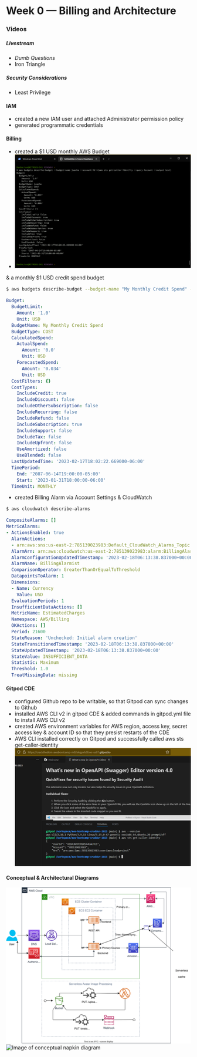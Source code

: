 # Week 0 — Billing and Architecture

### Videos
##### Livestream
- *Dumb Questions*
- Iron Triangle
##### Security Considerations
- Least Privilege
#### IAM
* created a new IAM user and attached Administrator permission policy
* generated programmatic credentials
#### Billing
* created a $1 USD monthly AWS Budget 
* ![Image of CLI output of Zero Spend budget](/assets/Screenshot_20230217_171543.png)

& a monthly $1 USD credit spend budget
```sh
$ aws budgets describe-budget --budget-name "My Monthly Credit Spend" --account-id $(aws sts get-caller-identity --query Account --output text)
```
```yaml
Budget:
  BudgetLimit:
    Amount: '1.0'
    Unit: USD
  BudgetName: My Monthly Credit Spend
  BudgetType: COST
  CalculatedSpend:
    ActualSpend:
      Amount: '0.0'
      Unit: USD
    ForecastedSpend:
      Amount: '0.034'
      Unit: USD
  CostFilters: {}
  CostTypes:
    IncludeCredit: true
    IncludeDiscount: false
    IncludeOtherSubscription: false
    IncludeRecurring: false
    IncludeRefund: false
    IncludeSubscription: true
    IncludeSupport: false
    IncludeTax: false
    IncludeUpfront: false
    UseAmortized: false
    UseBlended: false
  LastUpdatedTime: '2023-02-17T18:02:22.669000-06:00'
  TimePeriod:
    End: '2087-06-14T19:00:00-05:00'
    Start: '2023-01-31T18:00:00-06:00'
  TimeUnit: MONTHLY
```
* created Billing Alarm via Account Settings & CloudWatch
```sh
$ aws cloudwatch describe-alarms
```
```yaml
CompositeAlarms: []
MetricAlarms:
- ActionsEnabled: true
  AlarmActions:
  - arn:aws:sns:us-east-2:785139023983:Default_CloudWatch_Alarms_Topic
  AlarmArn: arn:aws:cloudwatch:us-east-2:785139023983:alarm:BillingAlarmist
  AlarmConfigurationUpdatedTimestamp: '2023-02-18T06:13:38.837000+00:00'
  AlarmName: BillingAlarmist
  ComparisonOperator: GreaterThanOrEqualToThreshold
  DatapointsToAlarm: 1
  Dimensions:
  - Name: Currency
    Value: USD
  EvaluationPeriods: 1
  InsufficientDataActions: []
  MetricName: EstimatedCharges
  Namespace: AWS/Billing
  OKActions: []
  Period: 21600
  StateReason: 'Unchecked: Initial alarm creation'
  StateTransitionedTimestamp: '2023-02-18T06:13:38.837000+00:00'
  StateUpdatedTimestamp: '2023-02-18T06:13:38.837000+00:00'
  StateValue: INSUFFICIENT_DATA
  Statistic: Maximum
  Threshold: 1.0
  TreatMissingData: missing
```
#### Gitpod CDE
* configured Github repo to be writable, so that Gitpod can sync changes to Github
* installed AWS CLI v2 in gitpod CDE & added commands in gitpod.yml file to install AWS CLI v2
* created AWS environment variables for AWS region, access key, secret access key & account ID so that they presist restarts of the CDE
* AWS CLI installed correctly on Gitpod and successfully called aws sts get-caller-identity
![Image of AWS CLI installation and successful API call](/assets/Screenshot_20230217_220823.png)
#### Conceptual & Architectural Diagrams
![Image of conceptual diagram](/assets/Conceptual_Architecture.drawio-V2.svg)
![Image of conceptual napkin diagram](/assets/IMG_20230218_105509723.jpg)
